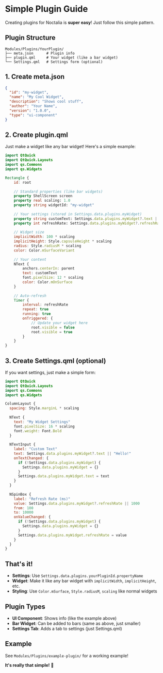 # Simple Plugin Guide

Creating plugins for Noctalia is **super easy**! Just follow this simple pattern.

## Plugin Structure

```
Modules/Plugins/YourPlugin/
├── meta.json      # Plugin info
├── plugin.qml     # Your widget (like a bar widget)
└── Settings.qml   # Settings form (optional)
```

## 1. Create meta.json

```json
{
  "id": "my-widget",
  "name": "My Cool Widget", 
  "description": "Shows cool stuff",
  "author": "Your Name",
  "version": "1.0.0",
  "type": "ui-component"
}
```

## 2. Create plugin.qml

Just make a widget like any bar widget! Here's a simple example:

```qml
import QtQuick
import QtQuick.Layouts
import qs.Commons
import qs.Widgets

Rectangle {
    id: root
    
    // Standard properties (like bar widgets)
    property ShellScreen screen
    property real scaling: 1.0
    property string widgetId: "my-widget"
    
    // Your settings (stored in Settings.data.plugins.myWidget)
    property string customText: Settings.data.plugins.myWidget?.text || "Hello!"
    property int refreshRate: Settings.data.plugins.myWidget?.refreshRate || 1000
    
    // Widget size
    implicitWidth: 100 * scaling
    implicitHeight: Style.capsuleHeight * scaling
    radius: Style.radiusM * scaling
    color: Color.mSurfaceVariant
    
    // Your content
    NText {
        anchors.centerIn: parent
        text: customText
        font.pixelSize: 12 * scaling
        color: Color.mOnSurface
    }
    
    // Auto-refresh
    Timer {
        interval: refreshRate
        repeat: true
        running: true
        onTriggered: {
            // Update your widget here
            root.visible = false
            root.visible = true
        }
    }
}
```

## 3. Create Settings.qml (optional)

If you want settings, just make a simple form:

```qml
import QtQuick
import QtQuick.Layouts
import qs.Commons
import qs.Widgets

ColumnLayout {
  spacing: Style.marginL * scaling
  
  NText {
    text: "My Widget Settings"
    font.pixelSize: 16 * scaling
    font.weight: Font.Bold
  }
  
  NTextInput {
    label: "Custom Text"
    text: Settings.data.plugins.myWidget?.text || "Hello!"
    onTextChanged: {
      if (!Settings.data.plugins.myWidget) {
        Settings.data.plugins.myWidget = {}
      }
      Settings.data.plugins.myWidget.text = text
    }
  }
  
  NSpinBox {
    label: "Refresh Rate (ms)"
    value: Settings.data.plugins.myWidget?.refreshRate || 1000
    from: 100
    to: 10000
    onValueChanged: {
      if (!Settings.data.plugins.myWidget) {
        Settings.data.plugins.myWidget = {}
      }
      Settings.data.plugins.myWidget.refreshRate = value
    }
  }
}
```

## That's it!

- **Settings**: Use `Settings.data.plugins.yourPluginId.propertyName`
- **Widget**: Make it like any bar widget with `implicitWidth`, `implicitHeight`, etc.
- **Styling**: Use `Color.mSurface`, `Style.radiusM`, `scaling` like normal widgets

## Plugin Types

- **UI Component**: Shows info (like the example above)
- **Bar Widget**: Can be added to bars (same as above, just smaller)
- **Settings Tab**: Adds a tab to settings (just Settings.qml)

## Example

See `Modules/Plugins/example-plugin/` for a working example!

**It's really that simple!** 🎉

